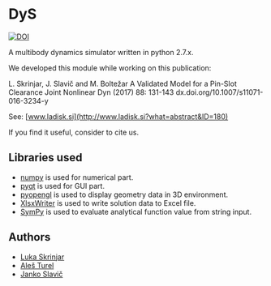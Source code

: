 # DyS
[![DOI](https://zenodo.org/badge/41781249.svg)](https://zenodo.org/badge/latestdoi/41781249)

A multibody dynamics simulator written in python 2.7.x.

We developed this module while working on this publication:

L. Skrinjar, J. Slavič and M. Boltežar
A Validated Model for a Pin-Slot Clearance Joint
Nonlinear Dyn (2017) 88: 131-143 dx.doi.org/10.1007/s11071-016-3234-y

See: [www.ladisk.si](http://www.ladisk.si?what=abstract&ID=180)

If you find it useful, consider to cite us.

## Libraries used
* [numpy](http://www.numpy.org/) is used for numerical part.
* [pyqt](http://www.riverbankcomputing.co.uk/software/pyqt/intro) is used for GUI part.
* [pyopengl](http://pyopengl.sourceforge.net/) is used to display geometry data in 3D environment.
* [XlsxWriter](https://pypi.python.org/pypi/XlsxWriter#downloads) is used to write solution data to Excel file.
* [SymPy](http://www.sympy.org/en/index.html) is used to evaluate analytical function value from string input.


## Authors

- [Luka Skrinjar](http://ladisk.si/?what=incfl&flnm=skrinjar.php)
- [Aleš Turel](http://ladisk.si/?what=incfl&flnm=turel.php)
- [Janko Slavič](http://ladisk.si/?what=incfl&flnm=slavic.php)

